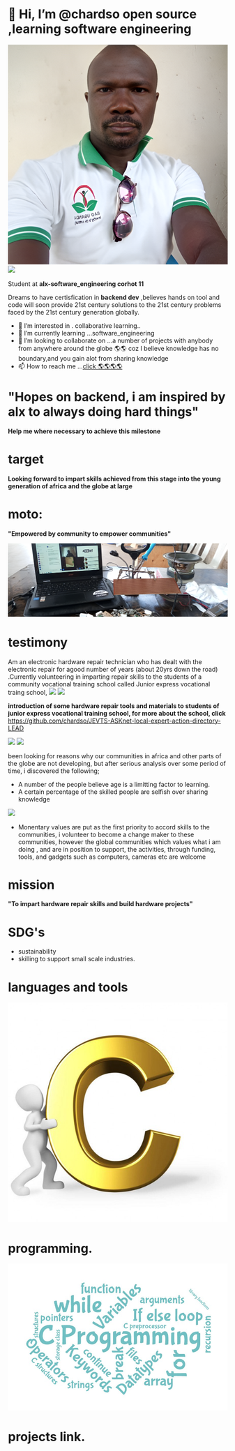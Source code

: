 # 👋 Hi, I’m @chardso open source ,learning software engineering



![](/Images/a4f825a9-3f06-4dad-8e7a-24061ef427f5.png)
![](/Images/1d08c47d-cd87-480d-b521-4fc5bedb2a48.png)

Student at **alx-software_engineering corhot 11**

Dreams to have certisfication in **backend dev** ,believes hands on tool and code will soon provide 21st century solutions to the 21st century problems faced by the 21st century generation globally.


- 👀 I’m interested in . collaborative learning..
- 🌱 I’m currently learning ...software_engineering
- 💞️ I’m looking to collaborate on ...a number of projects with anybody from anywhere around the globe 🌎🌎 coz I believe knowledge has no boundary,and you gain alot from sharing knowledge 
- 📫 How to reach me ...[click 🌎🌎🌎🌎](https://lead.asknet.community/profiles/Wafela-Andrew/)

<!---
chardso/chardso is a ✨ special ✨ repository because its `README.md` (this file) appears on your GitHub profile.
You can click the Preview link to take a look at your changes.
--->


# "Hopes on backend, i am inspired by alx to always doing hard things"
**Help me where necessary to achieve this milestone**
# target
**Looking forward to impart skills achieved from this stage into the young generation of africa and the globe at large**


# moto:

**"Empowered by community to empower communities"**


![](/Images/b9e81156-50e2-43bf-affe-3cba61c35a7c.png)



# testimony

Am an electronic hardware repair technician who has dealt with the electronic repair for agood number of years (about 20yrs down the road) .Currently volunteering in imparting repair skills to the students of a community vocational training school called Junior express vocational traing school,
![](/Images/aa7a6aab-84c8-45b0-86e8-554f4228d373.png)
![](/Images/9e14bf67-a112-4e22-b978-46d75c131a4a.png) 

**introduction of some hardware repair tools and materials to students of junior express vocational training school, for more about the school, click**
https://github.com/chardso/JEVTS-ASKnet-local-expert-action-directory-LEAD

![](/Images/ea029296-1edb-44af-9393-bfd7fd4b3204.png)
![](/Images/aa7a6aab-84c8-45b0-86e8-554f4228d373.png)

been looking for reasons why our communities in africa and other parts of the globe are not developing, but after serious analysis over some period of time, i discovered the following;
- A number of the people believe age is a limitting factor to learning.
- A certain percentage of the skilled people are selfish over sharing knowledge

![](/Images/22243841-111c-4148-8af5-221c0ea1cf64.png)

- Monentary values are put as the first priority to accord skills to the communities, i volunteer to become a change maker to these communities, however the global communities which values what i am doing , and are in position to support, the activities, through funding, tools, and gadgets such as computers, cameras etc are welcome

# mission
**"To impart hardware repair skills and build hardware projects"**



# SDG's
- sustainability
- skilling to support small scale industries.


# languages and tools





![](/Images/IMG_20230112_070555_407.jpg) 

# programming.

![](/Images/IMG_20230112_064825_192.jpg)

# projects link.

